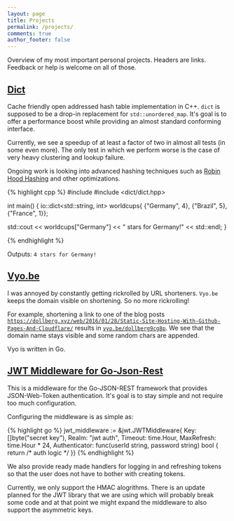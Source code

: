 ```yaml
---
layout: page
title: Projects
permalink: /projects/
comments: true
author_footer: false
---
```


Overview of my most important personal projects. Headers are links. Feedback or help is welcome on all of those.

## [Dict](https://github.com/stephandollberg/dict)

Cache friendly open addressed hash table implementation in C++. `dict` is supposed to be a drop-in replacement for `std::unordered_map`. It's goal is to offer a performance boost while providing an almost standard conforming interface.

Currently, we see a speedup of at least a factor of two in almost all tests (in some even more). The only test in which we perform worse is the case of very heavy clustering and lookup failure.

Ongoing work is looking into advanced hashing techniques such as [Robin Hood Hashing](http://www.sebastiansylvan.com/post/robin-hood-hashing-should-be-your-default-hash-table-implementation/) and other optimizations.

{% highlight cpp %}
#include <iostream>
#include <dict/dict.hpp>

int main() {
  io::dict<std::string, int> worldcups{ {"Germany", 4},
                                        {"Brazil", 5},
                                        {"France", 1}};

  std::cout << worldcups["Germany"] << " stars for Germany!" << std::endl;
}

{% endhighlight %}

Outputs: `4 stars for Germany!`

## [Vyo.be](https://vyo.be)

I was annoyed by constantly getting rickrolled by URL shorteners. `Vyo.be` keeps the domain visible on shortening. So no more rickrolling!

For example, shortening a link to one of the blog posts [`https://dollberg.xyz/web/2016/01/28/Static-Site-Hosting-With-Github-Pages-And-Cloudflare/`](https://dollberg.xyz/web/2016/01/28/Static-Site-Hosting-With-Github-Pages-And-Cloudflare/) results in [`vyo.be/dollberg9cg8p`](vyo.be/dollberg9cg8p). We see that the domain name stays visible and some random chars are appended.

Vyo is written in Go.

## [JWT Middleware for Go-Json-Rest](https://github.com/StephanDollberg/go-json-rest-middleware-jwt)

This is a middleware for the Go-JSON-REST framework that provides JSON-Web-Token  authentication. It's goal is to stay simple and not require too much configuration.

Configuring the middleware is as simple as:

{% highlight go %}
    jwt_middleware := &jwt.JWTMiddleware{
        Key:        []byte("secret key"),
        Realm:      "jwt auth",
        Timeout:    time.Hour,
        MaxRefresh: time.Hour * 24,
        Authenticator: func(userId string, password string) bool {
            return /* auth logic */
        }}
{% endhighlight %}

We also provide ready made handlers for logging in and refreshing tokens so that the user does not have to bother with creating tokens.

Currently, we only support the HMAC alogrithms. There is an update planned for the JWT library that we are using which will probably break some code and at that point we might expand the middleware to also support the asymmetric keys.

